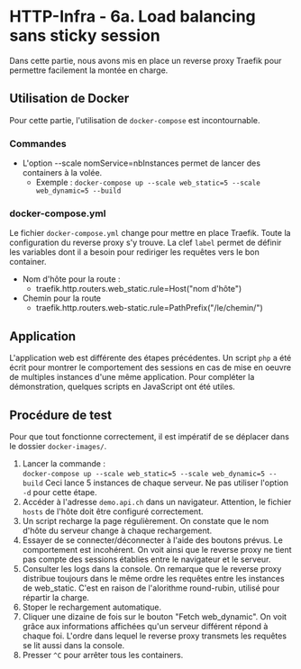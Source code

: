 # HTTP-Infra - 6a. Load balancing sans sticky session
Dans cette partie, nous avons mis en place un reverse proxy Traefik pour permettre facilement la montée en charge.

## Utilisation de Docker

Pour cette partie, l'utilisation de `docker-compose` est incontournable.

### Commandes
- L'option --scale nomService=nbInstances permet de lancer des containers à la volée.
    - Exemple : `docker-compose up --scale web_static=5 --scale web_dynamic=5 --build`
    
### docker-compose.yml
Le fichier `docker-compose.yml` change pour mettre en place Traefik. Toute la configuration du reverse proxy s'y trouve. La clef `label` permet de définir les variables dont il a besoin pour rediriger les requêtes vers le bon container.
- Nom d'hôte pour la route :
    - traefik.http.routers.web_static.rule=Host("nom d'hôte")
- Chemin pour la route
    - traefik.http.routers.web-static.rule=PathPrefix("/le/chemin/")

## Application

L'application web est différente des étapes précédentes. Un script `php` a été écrit pour montrer le comportement des sessions en cas de mise en oeuvre de multiples instances d'une même application. Pour compléter la démonstration, quelques scripts en JavaScript ont été utiles.
## Procédure de test
Pour que tout fonctionne correctement, il est impératif de se déplacer dans le dossier `docker-images/`.
1. Lancer la commande :  
`docker-compose up --scale web_static=5 --scale web_dynamic=5 --build`
Ceci lance 5 instances de chaque serveur. Ne pas utiliser l'option `-d` pour cette étape.
2. Accéder à l'adresse `demo.api.ch` dans un navigateur. Attention, le fichier `hosts` de l'hôte doit être configuré correctement.
3. Un script recharge la page régulièrement. On constate que le nom d'hôte du serveur change à chaque rechargement. 
4. Essayer de se connecter/déconnecter à l'aide des boutons prévus. Le comportement est incohérent. On voit ainsi que le reverse proxy ne tient pas compte des sessions établies entre le navigateur et le serveur.
5. Consulter les logs dans la console. On remarque que le reverse proxy distribue toujours dans le même ordre les requêtes entre les instances de web_static. C'est en raison de l'alorithme round-rubin, utilisé pour répartir la charge.
6. Stoper le rechargement automatique.
7. Cliquer une dizaine de fois sur le bouton "Fetch web_dynamic". On voit grâce aux informations affichées qu'un serveur différent répond à chaque foi. L'ordre dans lequel le reverse proxy transmets les requêtes se lit aussi dans la console.
8. Presser `^C` pour arrêter tous les containers.
